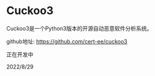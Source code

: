 # Cuckoo3

Cuckoo3是一个Python3版本的开源自动恶意软件分析系统。  

github地址: https://github.com/cert-ee/cuckoo3  

正在开发中  


2022/8/29  
